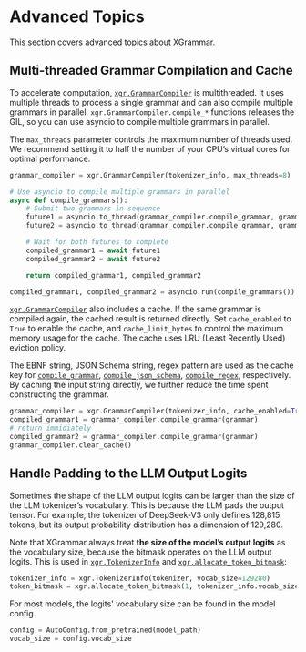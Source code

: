 # Advanced Topics

This section covers advanced topics about XGrammar.

## Multi-threaded Grammar Compilation and Cache

To accelerate computation, [`xgr.GrammarCompiler`](xgrammar.GrammarCompiler) is multithreaded. It uses multiple threads to process a single grammar and can also compile multiple grammars in parallel. `xgr.GrammarCompiler.compile_*` functions releases the GIL, so you can use asyncio to compile multiple grammars in parallel.

The `max_threads` parameter controls the maximum number of threads used. We recommend setting it to half the number of your CPU’s virtual cores for optimal performance.

```python
grammar_compiler = xgr.GrammarCompiler(tokenizer_info, max_threads=8)

# Use asyncio to compile multiple grammars in parallel
async def compile_grammars():
    # Submit two grammars in sequence
    future1 = asyncio.to_thread(grammar_compiler.compile_grammar, grammar1)
    future2 = asyncio.to_thread(grammar_compiler.compile_grammar, grammar2)

    # Wait for both futures to complete
    compiled_grammar1 = await future1
    compiled_grammar2 = await future2

    return compiled_grammar1, compiled_grammar2

compiled_grammar1, compiled_grammar2 = asyncio.run(compile_grammars())
```

[`xgr.GrammarCompiler`](xgrammar.GrammarCompiler) also includes a cache. If the same grammar is compiled again, the cached result is returned directly. Set `cache_enabled` to `True` to enable the cache, and `cache_limit_bytes` to control the maximum memory usage for the cache. The cache uses LRU (Least Recently Used) eviction policy.

The EBNF string, JSON Schema string, regex pattern are used as the cache key for [`compile_grammar`](xgrammar.GrammarCompiler.compile_grammar), [`compile_json_schema`](xgrammar.GrammarCompiler.compile_json_schema), [`compile_regex`](xgrammar.GrammarCompiler.compile_regex), respectively. By caching the input string directly, we further reduce the time spent constructing the grammar.

```python
grammar_compiler = xgr.GrammarCompiler(tokenizer_info, cache_enabled=True, cache_limit_bytes=128 * 1024 * 1024)
compiled_grammar1 = grammar_compiler.compile_grammar(grammar)
# return immidiately
compiled_grammar2 = grammar_compiler.compile_grammar(grammar)
grammar_compiler.clear_cache()
```

## Handle Padding to the LLM Output Logits

Sometimes the shape of the LLM output logits can be larger than the size of the LLM tokenizer’s vocabulary. This is because the LLM pads the output tensor. For example, the tokenizer of DeepSeek-V3 only defines 128,815 tokens, but its output probability distribution has a dimension of 129,280.

Note that XGrammar always treat **the size of the model’s output logits** as the vocabulary size, because the bitmask operates on the LLM output logits. This is used in [`xgr.TokenizerInfo`](xgrammar.TokenizerInfo) and [`xgr.allocate_token_bitmask`](xgrammar.allocate_token_bitmask):

```python
tokenizer_info = xgr.TokenizerInfo(tokenizer, vocab_size=129280)
token_bitmask = xgr.allocate_token_bitmask(1, tokenizer_info.vocab_size)
```

For most models, the logits' vocabulary size can be found in the model config.

```python
config = AutoConfig.from_pretrained(model_path)
vocab_size = config.vocab_size
```
